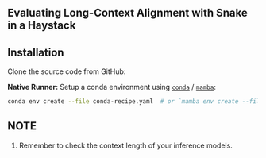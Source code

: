 ## Evaluating Long-Context Alignment with Snake in a Haystack

## Installation
Clone the source code from GitHub:


**Native Runner:** Setup a conda environment using [`conda`](https://github.com/conda/conda) / [`mamba`](https://github.com/mamba-org/mamba):

```bash
conda env create --file conda-recipe.yaml  # or `mamba env create --file conda-recipe.yaml`
```

## NOTE

1. Remember to check the context length of your inference models.



